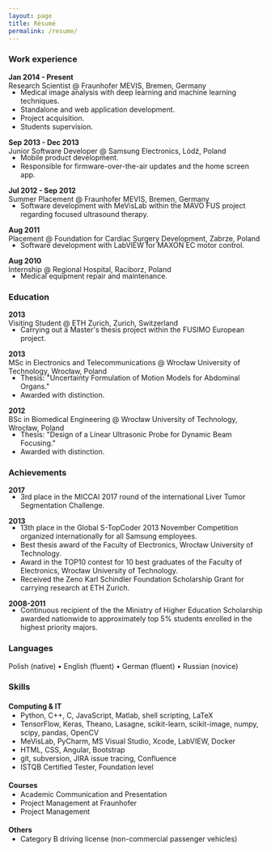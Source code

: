 ```yaml
---
layout: page
title: Résumé
permalink: /resume/
---
```


### Work experience

__Jan 2014 - Present__ <br>
Research Scientist @ Fraunhofer MEVIS, Bremen, Germany
<ul style="margin-top:-18px">
  <li>Medical image analysis with deep learning and machine learning techniques.</li>
  <li>Standalone and web application development. </li>
  <li>Project acquisition.</li>
  <li>Students supervision.</li>
</ul>

**Sep 2013 - Dec 2013** <br>
Junior Software Developer @ Samsung Electronics, Lódź, Poland
<ul style="margin-top:-18px">
  <li>Mobile product development.</li>
  <li>Responsible for firmware-over-the-air updates and the home screen app.</li>
</ul>

**Jul 2012 - Sep 2012** <br>
Summer Placement @ Fraunhofer MEVIS, Bremen, Germany
<ul style="margin-top:-18px">
  <li>Software development with MeVisLab within the MAVO FUS project regarding focused ultrasound therapy. </li>
</ul>


**Aug 2011** <br>
Placement @ Foundation for Cardiac Surgery Development, Zabrze, Poland
<ul style="margin-top:-18px">
  <li>Software development with LabVIEW for MAXON EC motor control.</li>
</ul>

**Aug 2010** <br>
Internship @ Regional Hospital, Raciborz, Poland
<ul style="margin-top:-18px">
  <li>Medical equipment repair and maintenance.</li>
</ul>

### Education

**2013** <br>
Visiting Student @ ETH Zurich, Zurich, Switzerland
<ul style="margin-top:-18px">
  <li>Carrying out a Master's thesis project within the FUSIMO European project.</li>
</ul>

**2013** <br>
MSc in Electronics and Telecommunications @ Wrocław University of Technology, Wrocław, Poland
<ul style="margin-top:-18px">
  <li>Thesis: "Uncertainty Formulation of Motion Models for Abdominal Organs."</li>
  <li>Awarded with distinction.</li>
</ul>

**2012** <br>
BSc in Biomedical Engineering @ Wrocław University of Technology, Wrocław, Poland
<ul style="margin-top:-18px">
  <li>Thesis: "Design of a Linear Ultrasonic Probe for Dynamic Beam Focusing."</li>
  <li>Awarded with distinction.</li>
</ul>

### Achievements

**2017**
<ul style="margin-top:-18px">
  <li>3rd place in the MICCAI 2017 round of the international Liver Tumor Segmentation Challenge.</li>
</ul>

**2013**
<ul style="margin-top:-18px">
  <li>13th place in the Global S-TopCoder 2013 November Competition organized internationally for all Samsung employees.</li>
  <li>Best thesis award of the Faculty of Electronics, Wrocław University of Technology.</li>
  <li>Award in the TOP10 contest for 10 best graduates of the Faculty of Electronics, Wrocław University of Technology.</li>
  <li>Received  the Zeno Karl Schindler Foundation Scholarship Grant for carrying research at ETH Zurich.</li>
</ul>

**2008-2011**
<ul style="margin-top:-18px">
  <li>Continuous recipient of the the Ministry of Higher Education Scholarship awarded nationwide to approximately top 5% students enrolled in the highest priority majors.</li>
</ul>

### Languages

Polish (native) • English (fluent) • German (fluent) • Russian (novice)

### Skills

#### Computing & IT
<ul style="margin-top:-18px">
  <li>Python, C++, C, JavaScript, Matlab, shell scripting, LaTeX</li>
  <li>TensorFlow, Keras, Theano, Lasagne, scikit-learn, scikit-image, numpy, scipy, pandas, OpenCV</li>
  <li>MeVisLab, PyCharm, MS Visual Studio, Xcode, LabVIEW, Docker</li>
  <li>HTML, CSS, Angular, Bootstrap</li>
  <li>git, subversion, JIRA issue tracing, Confluence</li>
  <li>ISTQB Certified Tester, Foundation level</li>
</ul>

#### Courses
<ul style="margin-top:-18px">
  <li>Academic Communication and Presentation</li>
  <li>Project Management at Fraunhofer</li>
  <li>Project Management</li>
</ul>

#### Others
<ul style="margin-top:-18px">
  <li>Category B driving license (non-commercial passenger vehicles)</li>
</ul> 


